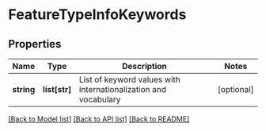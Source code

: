 # FeatureTypeInfoKeywords

## Properties
Name | Type | Description | Notes
------------ | ------------- | ------------- | -------------
**string** | **list[str]** | List of keyword values with internationalization and vocabulary | [optional] 

[[Back to Model list]](../README.md#documentation-for-models) [[Back to API list]](../README.md#documentation-for-api-endpoints) [[Back to README]](../README.md)


